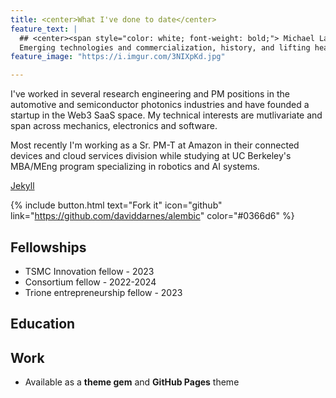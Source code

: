 ```yaml
---
title: <center>What I've done to date</center>
feature_text: |
  ## <center><span style="color: white; font-weight: bold;"> Michael LaFramboise </span></center>
  Emerging technologies and commercialization, history, and lifting heavy
feature_image: "https://i.imgur.com/3NIXpKd.jpg"

---
```



I've worked in several research engineering and PM positions in the automotive and semiconductor photonics industries and have founded a startup in the Web3 SaaS space. My technical interests are mutlivariate and span across mechanics, electronics and software. 

Most recently I'm working as a Sr. PM-T at Amazon in their connected devices and cloud services division while studying at UC Berkeley's MBA/MEng program specializing in robotics and AI systems.

[Jekyll](https://jekyllrb.com/) 

{% include button.html text="Fork it" icon="github" link="https://github.com/daviddarnes/alembic" color="#0366d6" %} 
## Fellowships
- TSMC Innovation fellow - 2023
- Consortium fellow - 2022-2024
- Trione entrepreneurship fellow - 2023
## Education
## Work

- Available as a **theme gem** and **GitHub Pages** theme

